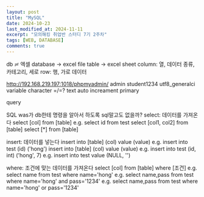 ```yaml
---
layout: post
title: "MySQL"
date: 2024-10-23
last_modified_at: 2024-11-11
excerpt: "모의해킹 취업반 스터디 7기 2주차"
tags: [WEB, DATABASE]
comments: true
---
```


db ≓ 엑셀
database -> excel file
table -> excel sheet
column: 열, 데이터 종류, 카테고리, 세로
row: 행, 가로 데이터

http://192.168.219.197:1018/phpmyadmin/
admin
student1234
utf8_generalci
variable character =/=? text
auto increament
primary

query

SQL
was가 db한테 명령을 알아서 하도록
sql말고도 없을까?
select: 데이터를 가져온다
select [col] from [table]
e.g. select id from test
select [col1, col2] from [table]
select [*] from [table]

insert: 데이터를 넣는다
insert into [table] (col) value (value)
e.g. insert into test (id) ('hong')
insert into [table] (col) value (value)
e.g. insert into test (id, int) ('hong', 7)
e.g. insert into test value (NULL, '')

where: 조건에 맞는 데이터를 가져온다
select [col] from [table] where [조건]
e.g. select name from test where name='hong'
e.g. select name,pass from test where name='hong' and pass='1234'
e.g. select name,pass from test where name='hong' or pass='1234'